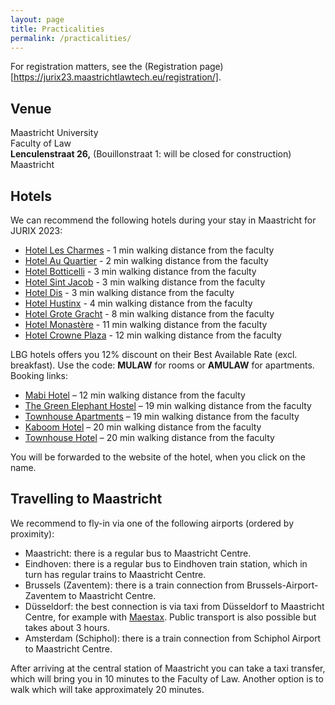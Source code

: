 ```yaml
---
layout: page
title: Practicalities
permalink: /practicalities/
---
```


For registration matters, see the (Registration page)[https://jurix23.maastrichtlawtech.eu/registration/].

## Venue

Maastricht University<br>
Faculty of Law<br>
**Lenculenstraat 26,** (Bouillonstraat 1: will be closed for construction)<br>
Maastricht

## Hotels 

We can recommend the following hotels during your stay in Maastricht for JURIX 2023: 

- [Hotel Les Charmes](https://www.charmes.nl/ENG/index.html) - 1 min walking distance from the faculty
- [Hotel Au Quartier](https://www.auquartier.nl/en/) - 2 min walking distance from the faculty
- [Hotel Botticelli](https://www.hotelbotticelli.nl/en/) - 3 min walking distance from the faculty
- [Hotel Sint Jacob](https://boutiquehotelsintjacob.nl/) - 3 min walking distance from the faculty
- [Hotel Dis](https://www.hoteldis.nl/) - 3 min walking distance from the faculty
- [Hotel Hustinx](https://haashustinx.nl/) - 4 min walking distance from the faculty
- [Hotel Grote Gracht](https://boutiquehotelgrotegracht.nl/) - 8 min walking distance from the faculty
- [Hotel Monastère](https://www.hotelmonasteremaastricht.com/nl/?gclid=EAIaIQobChMIhb3dyqK9_AIVgvhRCh2K6AADEAAYASAAEgK3mvD_BwE) - 11 min walking distance from the faculty
- [Hotel Crowne Plaza](https://centrumhotelmaastricht.nl/) - 12 min walking distance from the faculty

LBG hotels offers you 12% discount on their Best Available Rate (excl. breakfast). Use the code: **MULAW** for rooms or **AMULAW** for apartments. Booking links:

-   [Mabi Hotel](https://t.ly/j9XSa) – 12 min walking distance from the faculty
-   [The Green Elephant Hostel](https://t.ly/XKI8C) – 19 min walking distance from the faculty
-   [Townhouse Apartments](https://rb.gy/shopn) – 19 min walking distance from the faculty
-   [Kaboom Hotel](https://t.ly/9vRBL) – 20 min walking distance from the faculty
-   [Townhouse Hotel](https://t.ly/S3T_G) – 20 min walking distance from the faculty

You will be forwarded to the website of the hotel, when you click on the name.

## Travelling to Maastricht 

We recommend to fly-in via one of the following airports (ordered by proximity): 
- Maastricht: there is a regular bus to Maastricht Centre.
- Eindhoven: there is a regular bus to Eindhoven train station, which in turn has regular trains to Maastricht Centre.
- Brussels (Zaventem): there is a train connection from Brussels-Airport-Zaventem to Maastricht Centre.
- Düsseldorf: the best connection is via taxi from Düsseldorf to Maastricht Centre, for example with [Maestax](https://www.maestax.nl/en/contact). Public transport is also possible but takes about 3 hours.
- Amsterdam (Schiphol): there is a train connection from Schiphol Airport to Maastricht Centre. 

After arriving at the central station of Maastricht you can take a taxi transfer, which will bring you in 10 minutes to the Faculty of Law. Another option is to walk which will take approximately 20 minutes. 
